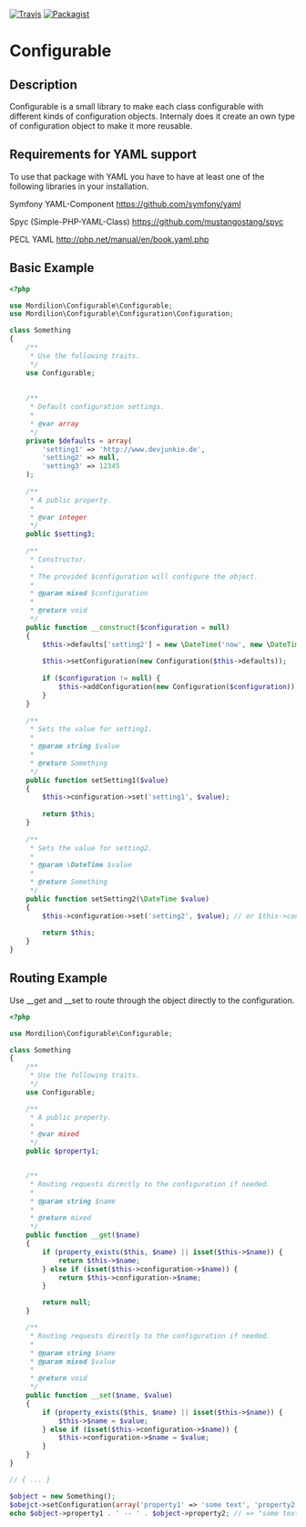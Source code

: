 [![Travis](https://img.shields.io/travis/mordilion/Configurable.svg?branch=master)](https://travis-ci.org/mordilion/Configurable)
[![Packagist](https://img.shields.io/packagist/dt/mordilion/configurable.svg)](https://packagist.org/packages/mordilion/configurable)

# Configurable

## Description

Configurable is a small library to make each class configurable with different kinds of configuration objects. Internaly does it create an own type of configuration object to make it more reusable.

## Requirements for YAML support

To use that package with YAML you have to have at least one of the following libraries in your installation.

Symfony YAML-Component https://github.com/symfony/yaml

Spyc (Simple-PHP-YAML-Class) https://github.com/mustangostang/spyc

PECL YAML http://php.net/manual/en/book.yaml.php

## Basic Example

```php
<?php

use Mordilion\Configurable\Configurable;
use Mordilion\Configurable\Configuration\Configuration;

class Something
{
    /**
     * Use the following traits.
     */
    use Configurable;
    
    
    /**
     * Default configuration settings.
     *
     * @var array
     */
    private $defaults = array(
        'setting1' => 'http://www.devjunkie.de',
        'setting2' => null,
        'setting3' => 12345
    );
    
    /**
     * A public property.
     *
     * @var integer
     */
    public $setting3;
    
    /**
     * Constructor.
     *
     * The provided $configuration will configure the object.
     *
     * @param mixed $configuration
     *
     * @return void
     */
    public function __construct($configuration = null)
    {
        $this->defaults['setting2'] = new \DateTime('now', new \DateTimeZone('America/Chicago'));
        
        $this->setConfiguration(new Configuration($this->defaults));
        
        if ($configuration != null) {
            $this->addConfiguration(new Configuration($configuration));
        }
    }
    
    /**
     * Sets the value for setting1.
     *
     * @param string $value
     *
     * @return Something
     */
    public function setSetting1($value)
    {
        $this->configuration->set('setting1', $value);
        
        return $this;
    }
    
    /**
     * Sets the value for setting2.
     *
     * @param \DateTime $value
     *
     * @return Something
     */
    public function setSetting2(\DateTime $value)
    {
        $this->configuration->set('setting2', $value); // or $this->configuration->setting2 = $value;
        
        return $this;
    }
}
```

## Routing Example

Use __get and __set to route through the object directly to the configuration.

```php
<?php

use Mordilion\Configurable\Configurable;

class Something
{
    /**
     * Use the following traits.
     */
    use Configurable;

    /**
     * A public property.
     *
     * @var mixed
     */
    public $property1;


    /**
     * Routing requests directly to the configuration if needed.
     *
     * @param string $name
     *
     * @return mixed
     */
    public function __get($name)
    {
        if (property_exists($this, $name) || isset($this->$name)) {
            return $this->$name;
        } else if (isset($this->configuration->$name)) {
            return $this->configuration->$name;
        }

        return null;
    }

    /**
     * Routing requests directly to the configuration if needed.
     * 
     * @param string $name
     * @param mixed $value
     *
     * @return void
     */
    public function __set($name, $value)
    {
        if (property_exists($this, $name) || isset($this->$name)) {
            $this->$name = $value;
        } else if (isset($this->configuration->$name)) {
            $this->configuration->$name = $value;
        }
    }
}

// { ... }

$object = new Something();
$obejct->setConfiguration(array('property1' => 'some text', 'property2' => 'some other text')); // simple use
echo $object->property1 . ' -- ' . $object->property2; // => "some text -- some other text"
```

